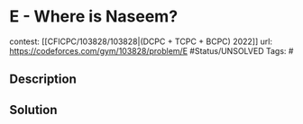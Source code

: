# E - Where is Naseem?

contest: [[CFICPC/103828/103828|(DCPC + TCPC + BCPC) 2022]]
url: https://codeforces.com/gym/103828/problem/E
#Status/UNSOLVED
Tags: #

## Description

## Solution

